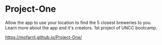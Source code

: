 # Project-One
Allow the app to use your location to find the 5 closest breweries to you. Learn more about the app and it's creators. 1st project of UNCC bootcamp. 


https://mofarril.github.io/Project-One/
